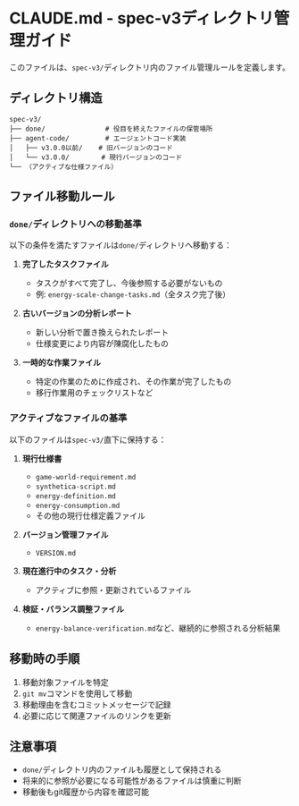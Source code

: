 # CLAUDE.md - spec-v3ディレクトリ管理ガイド

このファイルは、`spec-v3/`ディレクトリ内のファイル管理ルールを定義します。

## ディレクトリ構造

```
spec-v3/
├── done/               # 役目を終えたファイルの保管場所
├── agent-code/         # エージェントコード実装
│   ├── v3.0.0以前/    # 旧バージョンのコード
│   └── v3.0.0/        # 現行バージョンのコード
└── （アクティブな仕様ファイル）
```

## ファイル移動ルール

### `done/`ディレクトリへの移動基準

以下の条件を満たすファイルは`done/`ディレクトリへ移動する：

1. **完了したタスクファイル**
   - タスクがすべて完了し、今後参照する必要がないもの
   - 例: `energy-scale-change-tasks.md`（全タスク完了後）

2. **古いバージョンの分析レポート**
   - 新しい分析で置き換えられたレポート
   - 仕様変更により内容が陳腐化したもの

3. **一時的な作業ファイル**
   - 特定の作業のために作成され、その作業が完了したもの
   - 移行作業用のチェックリストなど

### アクティブなファイルの基準

以下のファイルは`spec-v3/`直下に保持する：

1. **現行仕様書**
   - `game-world-requirement.md`
   - `synthetica-script.md`
   - `energy-definition.md`
   - `energy-consumption.md`
   - その他の現行仕様定義ファイル

2. **バージョン管理ファイル**
   - `VERSION.md`

3. **現在進行中のタスク・分析**
   - アクティブに参照・更新されているファイル

4. **検証・バランス調整ファイル**
   - `energy-balance-verification.md`など、継続的に参照される分析結果

## 移動時の手順

1. 移動対象ファイルを特定
2. `git mv`コマンドを使用して移動
3. 移動理由を含むコミットメッセージで記録
4. 必要に応じて関連ファイルのリンクを更新

## 注意事項

- `done/`ディレクトリ内のファイルも履歴として保持される
- 将来的に参照が必要になる可能性があるファイルは慎重に判断
- 移動後もgit履歴から内容を確認可能